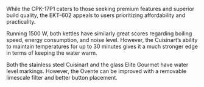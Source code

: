 While the CPK-17P1 caters to those seeking premium features and superior build quality, the EKT-602 appeals to users prioritizing affordability and practicality.

Running 1500 W, both kettles have similarly great scores regarding boiling speed, energy consumption, and noise level. However, the Cuisinart’s ability to maintain temperatures for up to 30 minutes gives it a much stronger edge in terms of keeping the water warm.

Both the stainless steel Cuisinart and the glass Elite Gourmet have water level markings. However, the Ovente can be improved with a removable limescale filter and better button placement.